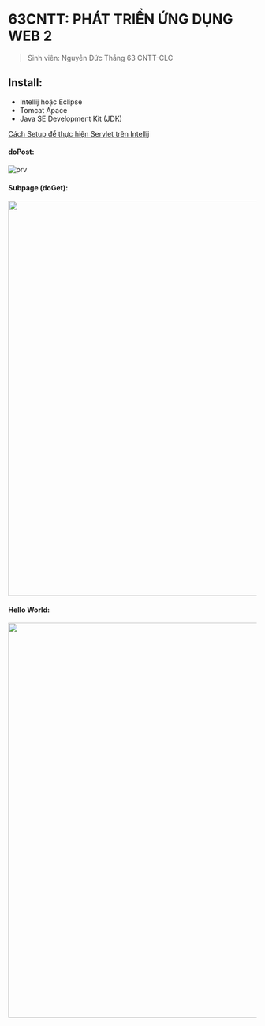 # 63CNTT: PHÁT TRIỂN ỨNG DỤNG WEB 2
> Sinh viên: Nguyễn Đức Thắng 63 CNTT-CLC
 ## Install:
 - Intellij hoặc Eclipse
 - Tomcat Apace
 - Java SE Development Kit (JDK)

[Cách Setup để thực hiện Servlet trên Intellij](https://github.com/Mrk4tsu/63135414_Web-2/wiki/Servlet)

#### doPost:
![prv](https://github.com/Mrk4tsu/63135414_Web-2/assets/120944583/3e574576-fd9a-4441-aed4-d92099a887c1)

#### Subpage (doGet):
<img src="https://github.com/Mrk4tsu/63135414_Web-2/assets/120944583/9a14b7b2-deec-45a2-8d3c-0a5663e22315" width="800" />

#### Hello World:
<img src="https://github.com/Mrk4tsu/63135414_Web-2/assets/120944583/9d6dc8b5-5bec-4071-9150-03c5ac9abf89" width="800" />






 
